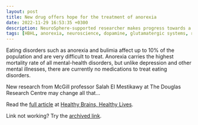 ```yaml
---
layout: post
title: New drug offers hope for the treatment of anorexia
date: 2022-11-29 16:53:35 +0300
description: NeuroSphere-supported researcher makes progress towards a pharmacological treatment for eating disorders
tags: [HBHL, anorexia, neuroscience, dopamine, glutamatergic systems, research and innovation]
---
```

Eating disorders such as anorexia and bulimia affect up to 10% of the population and are very difficult to treat. Anorexia carries the highest mortality rate of all mental-health disorders, but unlike depression and other mental illnesses, there are currently no medications to treat eating disorders.

New research from McGill professor Salah El Mestikawy at The Douglas Research Centre may change all that...

Read the <a href="https://www.mcgill.ca/hbhl/article/research-spotlight/new-drug-offers-hope-treatment-anorexia">full article</a> at <a href="https://www.mcgill.ca/hbhl/category/article-categories/research-spotlight">Healthy Brains, Healthy Lives</a>.

Link not working? Try the <a href="https://web.archive.org/web/20230303010901/https://www.mcgill.ca/hbhl/article/research-spotlight/new-drug-offers-hope-treatment-anorexia">archived link</a>.
